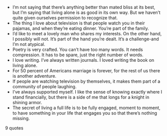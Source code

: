  - I’m not saying that there’s anything better than mated bliss at its best, but I’m saying that living alone is as good in its own way. But we haven’t quite given ourselves permission to recognize that.
 - The thing I love about television is that people watch you in their pajamas, and when they’re eating dinner. You’re part of the family.
 - I’d like to meet a lovely man who shares my interests. On the other hand, I possibly will not. It’s part of the hand you’re dealt. It’s a challenge-and I’m not atypical.
 - Poetry is very crafted. You can’t have too many words. It needs compression. It has to be spare, just the right number of words.
 - I love writing. I’ve always written journals. I loved writing the book on living alone.
 - For 50 percent of Americans marriage is forever, for the rest of us there is another adventure.
 - If people are watching television by themselves, it makes them part of a community of people laughing.
 - I’ve always supported myself. I like the sense of knowing exactly where I stand financially, but there is a side of me that longs for a knight in shining armor.
 - The secret of living a full life is to be fully engaged, moment to moment, to have something in your life that engages you so that there’s nothing missing.

9 quotes